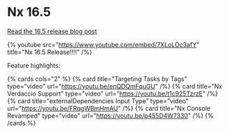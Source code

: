 # Nx 16.5

[Read the 16.5 release blog post](/blog/nx-16-5-release)

{% youtube
src="https://www.youtube.com/embed/7XLoLOc3afY"
title="Nx 16.5 Release!!!!"
/%}

Feature highlights:

{% cards cols="2" %}
{% card title="Targeting Tasks by Tags"  type="video" url="https://youtu.be/enQDQmFquGU" /%}
{% card title="Nx Verdaccio Support"  type="video" url="https://youtu.be/t1c925TzrzE" /%}
{% card title="externalDependencies Input Type"  type="video" url="https://youtu.be/FRqgWBmHmAU" /%}
{% card title="Nx Console Revamped"  type="video" url="https://youtu.be/p455D4W7330" /%}
{% /cards %}
